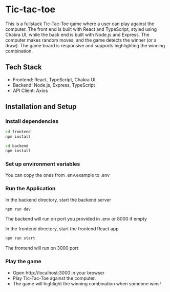 # Tic-tac-toe

This is a fullstack Tic-Tac-Toe game where a user can play against the computer. The front end is built with React and TypeScript, styled using Chakra UI, while the back end is built with Node.js and Express. The computer makes random moves, and the game detects the winner (or a draw). The game board is responsive and supports highlighting the winning combination.

## Tech Stack

* Frontend: React, TypeScript, Chakra UI
* Backend: Node.js, Express, TypeScript
* API Client: Axios

## Installation and Setup
### Install dependencies
```bash
cd frontend
npm install
```
```bash
cd backend
npm install
```
### Set up environment variables
You can copy the ones from .env.example to .env

### Run the Application
In the backend directory, start the backend server
```bash
npm run dev
```
The backend will run on port you provided in .env or 8000 if empty

In the frontend directory, start the frontend React app
```bash
npm run start
```
The frontend will run on 3000 port

### Play the game

* Open http://localhost:3000 in your browser
* Play Tic-Tac-Toe against the computer.
* The game will highlight the winning combination when someone wins!
